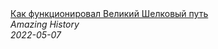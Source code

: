 <!--2024-01-04 01:37:28-->
<div class="yb">
  <a class="nodecor" href="/index.html?istoriya/kak_funkcioniroval_velikij_shelkovyj_put">
    <img class="preview" data-videoid="yjixGbgeOiE" src="https://i.ytimg.com/vi/yjixGbgeOiE/hqdefault.jpg" align="middle" alt="">
  </a>
  <div class="inlbl text">
    <a class="nodecor" href="/index.html?istoriya/kak_funkcioniroval_velikij_shelkovyj_put">Как функционировал Великий Шелковый путь</a><br>
    <i class="smaller2">Amazing History</i><br>
    <i class="smaller3">2022-05-07</i>
  </div>
</div>
